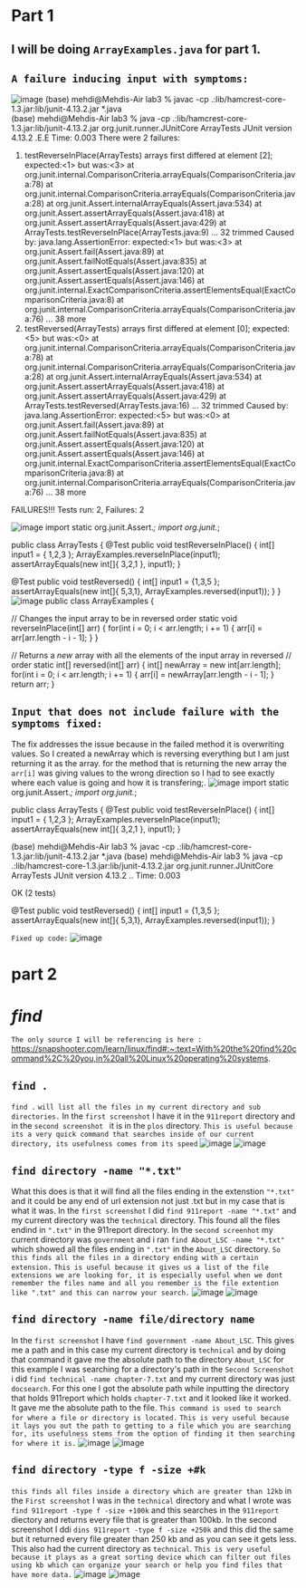 # Part 1
## I will be doing `ArrayExamples.java` for part 1.
## `A failure inducing input with symptoms:`
![image](FailureInput)
(base) mehdi@Mehdis-Air lab3 % javac -cp .:lib/hamcrest-core-1.3.jar:lib/junit-4.13.2.jar *.java                              
(base) mehdi@Mehdis-Air lab3 % java -cp .:lib/hamcrest-core-1.3.jar:lib/junit-4.13.2.jar org.junit.runner.JUnitCore ArrayTests
JUnit version 4.13.2
.E.E
Time: 0.003
There were 2 failures:
1) testReverseInPlace(ArrayTests)
arrays first differed at element [2]; expected:<1> but was:<3>
        at org.junit.internal.ComparisonCriteria.arrayEquals(ComparisonCriteria.java:78)
        at org.junit.internal.ComparisonCriteria.arrayEquals(ComparisonCriteria.java:28)
        at org.junit.Assert.internalArrayEquals(Assert.java:534)
        at org.junit.Assert.assertArrayEquals(Assert.java:418)
        at org.junit.Assert.assertArrayEquals(Assert.java:429)
        at ArrayTests.testReverseInPlace(ArrayTests.java:9)
        ... 32 trimmed
Caused by: java.lang.AssertionError: expected:<1> but was:<3>
        at org.junit.Assert.fail(Assert.java:89)
        at org.junit.Assert.failNotEquals(Assert.java:835)
        at org.junit.Assert.assertEquals(Assert.java:120)
        at org.junit.Assert.assertEquals(Assert.java:146)
        at org.junit.internal.ExactComparisonCriteria.assertElementsEqual(ExactComparisonCriteria.java:8)
        at org.junit.internal.ComparisonCriteria.arrayEquals(ComparisonCriteria.java:76)
        ... 38 more
2) testReversed(ArrayTests)
arrays first differed at element [0]; expected:<5> but was:<0>
        at org.junit.internal.ComparisonCriteria.arrayEquals(ComparisonCriteria.java:78)
        at org.junit.internal.ComparisonCriteria.arrayEquals(ComparisonCriteria.java:28)
        at org.junit.Assert.internalArrayEquals(Assert.java:534)
        at org.junit.Assert.assertArrayEquals(Assert.java:418)
        at org.junit.Assert.assertArrayEquals(Assert.java:429)
        at ArrayTests.testReversed(ArrayTests.java:16)
        ... 32 trimmed
Caused by: java.lang.AssertionError: expected:<5> but was:<0>
        at org.junit.Assert.fail(Assert.java:89)
        at org.junit.Assert.failNotEquals(Assert.java:835)
        at org.junit.Assert.assertEquals(Assert.java:120)
        at org.junit.Assert.assertEquals(Assert.java:146)
        at org.junit.internal.ExactComparisonCriteria.assertElementsEqual(ExactComparisonCriteria.java:8)
        at org.junit.internal.ComparisonCriteria.arrayEquals(ComparisonCriteria.java:76)
        ... 38 more

FAILURES!!!
Tests run: 2,  Failures: 2

![image](failurecode)
import static org.junit.Assert.*;
import org.junit.*;

public class ArrayTests {
	@Test 
	public void testReverseInPlace() {
    int[] input1 = { 1,2,3 };
    ArrayExamples.reverseInPlace(input1);
    assertArrayEquals(new int[]{ 3,2,1 }, input1);
	}


  @Test
  public void testReversed() {
    int[] input1 = {1,3,5 };
    assertArrayEquals(new int[]{ 5,3,1}, ArrayExamples.reversed(input1));
  }
}
![image](FAILURE)
public class ArrayExamples {

  // Changes the input array to be in reversed order
  static void reverseInPlace(int[] arr) {
    for(int i = 0; i < arr.length; i += 1) {
      arr[i] = arr[arr.length - i - 1];
    }
  }

  // Returns a *new* array with all the elements of the input array in reversed
  // order
  static int[] reversed(int[] arr) {
    int[] newArray = new int[arr.length];
    for(int i = 0; i < arr.length; i += 1) {
      arr[i] = newArray[arr.length - i - 1];
    }
    return arr;
  }

## `Input that does not include failure with the symptoms fixed:`
The fix addresses the issue because in the failed method it is overwriting values. So I created a newArray which is reversing everything but I am just returning it as the array. for the method that is returning the new array the `arr[i]` was giving values to the wrong direction so I had to see exactly where each value is going and how it is transfering;.
![image](CorrectCode)
import static org.junit.Assert.*;
import org.junit.*;

public class ArrayTests {
	@Test 
	public void testReverseInPlace() {
    int[] input1 = { 1,2,3 };
    ArrayExamples.reverseInPlace(input1);
    assertArrayEquals(new int[]{ 3,2,1 }, input1);
	}

 (base) mehdi@Mehdis-Air lab3 % javac -cp .:lib/hamcrest-core-1.3.jar:lib/junit-4.13.2.jar *.java
(base) mehdi@Mehdis-Air lab3 % java -cp .:lib/hamcrest-core-1.3.jar:lib/junit-4.13.2.jar org.junit.runner.JUnitCore ArrayTests
JUnit version 4.13.2
..
Time: 0.003

OK (2 tests)



  @Test
  public void testReversed() {
    int[] input1 = {1,3,5 };
    assertArrayEquals(new int[]{ 5,3,1}, ArrayExamples.reversed(input1));
  }


`Fixed up code:` ![image](FixedUp)

# part 2
# _find_
`The only source I will be referencing is here : `
https://snapshooter.com/learn/linux/find#:~:text=With%20the%20find%20command%2C%20you,in%20all%20Linux%20operating%20systems.
## `find .`
`find .` `will list all the files in my current directory and sub directories.` In the `first screenshot` I have it in the `911report` directory and in the `second screenshot ` it is in the `plos` directory. `This is useful because its a very quick command that searches inside of our current directory, its usefulness comes from its speed`
 ![image](find.911reports)
![image](find.Plos)
## `find directory -name "*.txt"`
 What this does is that it will find all the files ending in the extenstion `"*.txt"` and it could be any end of url extension not just .txt but in my case that is what it was. In the `first screenshot` I did `find 911report -name "*.txt"` and my current directory was the `technical` directory. This found all the files endind in `".txt"` in the 911report directory. In the `second screenhot` my current directory was `government` and i ran `find About_LSC -name "*.txt"` which showed all the files ending in `".txt"` in the `About_LSC` directory. `So this finds all the files in a directory ending with a certain extension.` `This is useful because it gives us a list of the file extensions we are looking for, it is especially useful when we dont remember the files name and all you remember is the file extention like ".txt" and this can narrow your search.`
![image](find911report)
![image](findAbout_LSC)

## `find directory -name file/directory name`
In the `first screenshot` I have `find government -name About_LSC`. This gives me a path and in this case my current directory is `technical` and by doing that command it gave me the absolute path to the directory `About_LSC` for this example I was searching for a directory's path in the `Second Screenshot` i did `find technical -name chapter-7.txt` and my current directory was just `docsearch`. For this one I got the absolute path while inputting the directory that holds 911report which holds `chapter-7.txt` and it looked like it worked. It gave me the absolute path to the file. `This command is used to search for where a file or directory is located.` `This is very useful because it lays you out the path to getting to a file which you are searching for, its usefulness stems from the option of finding it then searching for where it is.`
![image](find-name)
![image](findnameChapter7)

## `find directory -type f -size +#k`
`this finds all files inside a directory which are greater than 12kb` in the `First screenshot` I was in the `technical` directory and what I wrote was `find 911report -type f -size +100k` and this searches in the `911report` diectory and returns every file that is greater than 100kb. In the second screenshot I ddi `dins 911report -type f -size +250k` and this did the same but it returned every file greater than 250 kb and as you can see it gets less. This also had the current directory as `technical`. `This is very useful because it plays as a great sorting device which can filter out files using kb which can organize your search or help you find files that have more data.`
![image](findSize+100k)
![image](findSize250+)





